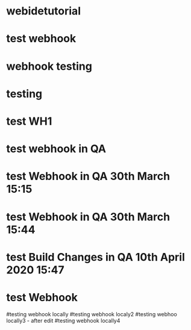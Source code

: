 # webidetutorial

# test webhook

# webhook testing

# testing

# test WH1


# test webhook in QA
# test Webhook in QA 30th March 15:15
# test Webhook in QA 30th March 15:44
# test Build Changes in QA 10th April 2020 15:47
# test Webhook
#testing webhook locally
#testing webhook localy2
#testing webhoo locally3 - after edit
#testing webhook locally4
